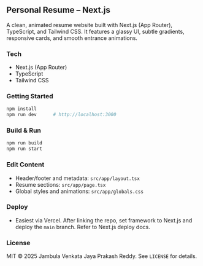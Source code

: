 ## Personal Resume – Next.js

A clean, animated resume website built with Next.js (App Router), TypeScript, and Tailwind CSS. It features a glassy UI, subtle gradients, responsive cards, and smooth entrance animations.

### Tech
- Next.js (App Router)
- TypeScript
- Tailwind CSS

### Getting Started

```bash
npm install
npm run dev      # http://localhost:3000
```

### Build & Run

```bash
npm run build
npm run start
```

### Edit Content
- Header/footer and metadata: `src/app/layout.tsx`
- Resume sections: `src/app/page.tsx`
- Global styles and animations: `src/app/globals.css`

### Deploy
- Easiest via Vercel. After linking the repo, set framework to Next.js and deploy the `main` branch. Refer to Next.js deploy docs.

### License
MIT © 2025 Jambula Venkata Jaya Prakash Reddy. See `LICENSE` for details.
